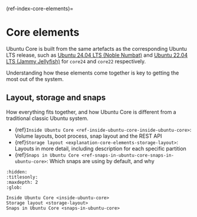 (ref-index-core-elements)=
# Core elements

Ubuntu Core is built from the same artefacts as the corresponding Ubuntu LTS release, such as [Ubuntu 24.04 LTS (Noble Numbat)](https://releases.ubuntu.com/24.04/) and [Ubuntu 22.04 LTS (Jammy Jellyfish)](https://releases.ubuntu.com/22.04/) for `core24` and `core22` respectively.

Understanding how these elements come together is key to getting the most out of the system.

## Layout, storage and snaps

How everything fits together, and how Ubuntu Core is different from a traditional classic Ubuntu system.

- {ref}`Inside Ubuntu Core <ref-inside-ubuntu-core-inside-ubuntu-core>`: Volume layouts, boot process, snap layout and the REST API
- {ref}`Storage layout <explanation-core-elements-storage-layout>`: Layouts in more detail, including description for each specific partition
- {ref}`Snaps in Ubuntu Core <ref-snaps-in-ubuntu-core-snaps-in-ubuntu-core>`: Which snaps are using by default, and why

```{toctree}
:hidden:
:titlesonly:
:maxdepth: 2
:glob:

Inside Ubuntu Core <inside-ubuntu-core>
Storage layout <storage-layout>
Snaps in Ubuntu Core <snaps-in-ubuntu-core>
